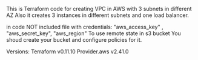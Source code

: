 This is Terraform code for creating VPC in AWS with 3 subnets in different AZ
Also it creates 3 instances in different subnets and one load balancer.

in code NOT included file with credentials: "aws_access_key" , "aws_secret_key", "aws_region"
To use remote state in s3 bucket You shoud create your bucket and configure policies for it.

Versions:
Terraform v0.11.10
Provider.aws v2.41.0
